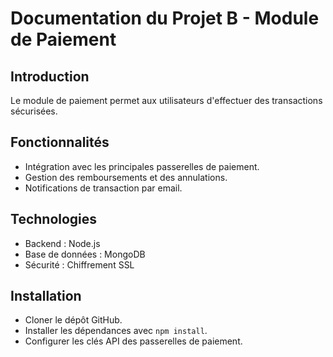 # Documentation du Projet B - Module de Paiement

## Introduction
Le module de paiement permet aux utilisateurs d'effectuer des transactions sécurisées.

## Fonctionnalités
- Intégration avec les principales passerelles de paiement.
- Gestion des remboursements et des annulations.
- Notifications de transaction par email.

## Technologies
- Backend : Node.js
- Base de données : MongoDB
- Sécurité : Chiffrement SSL

## Installation
- Cloner le dépôt GitHub.
- Installer les dépendances avec `npm install`.
- Configurer les clés API des passerelles de paiement.

